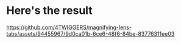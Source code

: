# Here's the result



https://github.com/4TWIGGERS/magnifying-lens-tabs/assets/94455967/9d0ca01b-6ce6-48f6-84be-83776311ee03

